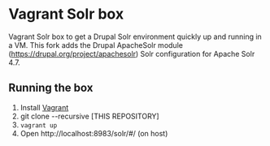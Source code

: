 # Vagrant Solr box

Vagrant Solr box to get a Drupal Solr environment quickly up and running in a VM. This fork adds the Drupal ApacheSolr module (https://drupal.org/project/apachesolr) Solr configuration for Apache Solr 4.7.

## Running the box

1. Install [Vagrant](http://www.vagrantup.com/)
2. git clone --recursive [THIS REPOSITORY]
3. `vagrant up`
4. Open http://localhost:8983/solr/#/ (on host)
